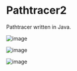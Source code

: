 # Pathtracer2
Pathtracer written in Java.

![image](https://i.imgur.com/wij78sy.png)

![image](https://i.imgur.com/w8CGx4H.png)

![image](https://i.imgur.com/gLB8WKJ.png)
